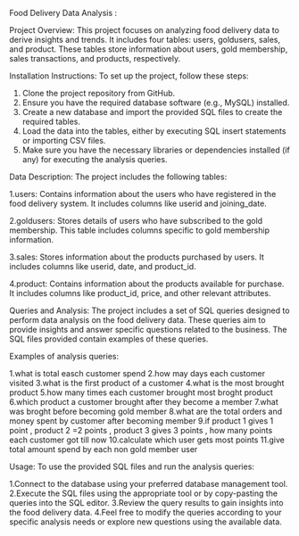 Food Delivery Data Analysis :

Project Overview:
This project focuses on analyzing food delivery data to derive insights and trends. It includes four tables: users, goldusers, sales, and product. These tables store information about users, gold membership, sales transactions, and products, respectively.

Installation Instructions:
To set up the project, follow these steps:

1. Clone the project repository from GitHub.
2. Ensure you have the required database software (e.g., MySQL) installed.
3. Create a new database and import the provided SQL files to create the required tables.
4. Load the data into the tables, either by executing SQL insert statements or importing CSV files.
5. Make sure you have the necessary libraries or dependencies installed (if any) for executing the analysis queries.

Data Description:
The project includes the following tables:

1.users: Contains information about the users who have registered in the food delivery system. It includes columns like userid and joining_date.

2.goldusers: Stores details of users who have subscribed to the gold membership. This table includes columns specific to gold membership information.

3.sales: Stores information about the products purchased by users. It includes columns like userid, date, and product_id.

4.product: Contains information about the products available for purchase. It includes columns like product_id, price, and other relevant attributes.

Queries and Analysis:
The project includes a set of SQL queries designed to perform data analysis on the food delivery data. These queries aim to provide insights and answer specific questions related to the business. The SQL files provided contain examples of these queries.

Examples of analysis queries:

1.what is total easch customer spend
2.how may days each customer visited
3.what is the first product of a customer
4.what is the most brought product
5.how many times each customer brought most broght product
6.which product a customer brought after they become a member
7.what was broght before becoming gold member
8.what are the total orders and money spent by customer after becoming member
9.if product 1 gives 1 point , product 2 =2 points , product 3 gives 3 points , how many points each customer got till now 
10.calculate which user gets most points
11.give total amount spend by each non gold member user


Usage:
To use the provided SQL files and run the analysis queries:

1.Connect to the database using your preferred database management tool.
2.Execute the SQL files using the appropriate tool or by copy-pasting the queries into the SQL editor.
3.Review the query results to gain insights into the food delivery data.
4.Feel free to modify the queries according to your specific analysis needs or explore new questions using the available data.
